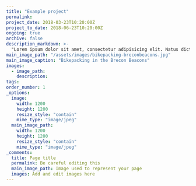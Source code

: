 ```yaml
---
title: "Example project"
permalink:
project_date: 2018-03-23T10:20:00Z
project_to_date: 2018-06-23T10:20:00Z
ongoing: true
archive: false
description_markdown: >-
  "Lorem ipsum dolor sit amet, consectetur adipisicing elit. Natus dicta molestias illo facilis! Id incidunt quae beatae, minus tempore, vero velit reprehenderit sed qui mollitia cumque non quam, placeat inventore!" 
main_image_path: "/assets/images/bikepacking-breconbeacons.jpg"
main_image_caption: "Bikepacking in the Brecon Beacons"
images:
  - image_path:
    description:
tags: 
order_number: 1
_options:
  image:
    width: 1200
    height: 1200
    resize_style: "contain"
    mime_type: "image/jpeg"
  main_image_path:
    width: 1200
    height: 1200
    resize_style: "contain"
    mime_type: "image/jpeg"
_comments:
  title: Page title
  permalink: Be careful editing this
  main_image_path: Image used to represent your page
  images: Add and edit images here
---
```

